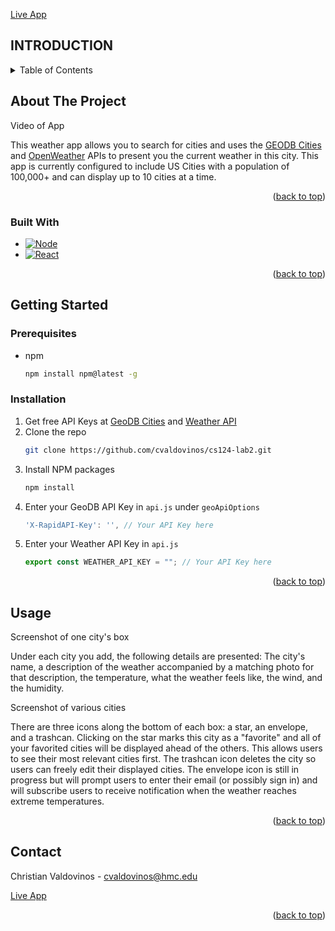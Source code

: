 <a name="readme-top"></a>
[Live App](https://christianvaldovinos.com/weather)

## INTRODUCTION

<!-- TABLE OF CONTENTS -->
<details>
  <summary>Table of Contents</summary>
  <ol>
    <li>
      <a href="#about-the-project">About The Project</a>
      <ul>
        <li><a href="#built-with">Built With</a></li>
      </ul>
    </li>
    <li>
      <a href="#getting-started">Getting Started</a>
      <ul>
        <li><a href="#prerequisites">Prerequisites</a></li>
        <li><a href="#installation">Installation</a></li>
      </ul>
    </li>
    <li><a href="#usage">Usage</a></li>
    <li><a href="#contact">Contact</a></li>
  </ol>
</details>



<!-- ABOUT THE PROJECT -->
## About The Project

Video of App

This weather app allows you to search for cities and uses the [GEODB Cities](https://rapidapi.com/wirefreethought/api/geodb-cities) and [OpenWeather](https://openweathermap.org/api) APIs to present you the current weather in this city. This app is currently configured to include US Cities with a population of 100,000+ and can display up to 10 cities at a time.

<p align="right">(<a href="#readme-top">back to top</a>)</p>



### Built With
* [![Node][Node.js]][Node-url]
* [![React][React.js]][React-url]

<p align="right">(<a href="#readme-top">back to top</a>)</p>



<!-- GETTING STARTED -->
## Getting Started

### Prerequisites

* npm
  ```sh
  npm install npm@latest -g
  ```

### Installation

1. Get free API Keys at [GeoDB Cities](https://rapidapi.com/wirefreethought/api/geodb-cities/) and [Weather API](https://openweathermap.org/api)
2. Clone the repo
   ```sh
   git clone https://github.com/cvaldovinos/cs124-lab2.git
   ```
3. Install NPM packages
   ```sh
   npm install
   ```
4. Enter your GeoDB API Key in `api.js` under ```geoApiOptions```
   ```js
   'X-RapidAPI-Key': '', // Your API Key here
   ```
5. Enter your Weather API Key in `api.js`
   ```js
   export const WEATHER_API_KEY = ""; // Your API Key here
   ```
   
<p align="right">(<a href="#readme-top">back to top</a>)</p>



<!-- USAGE EXAMPLES -->
## Usage

Screenshot of one city's box

Under each city you add, the following details are presented: The city's name, a description of the weather accompanied by a matching photo for that description, the temperature, what the weather feels like, the wind, and the humidity.

Screenshot of various cities

There are three icons along the bottom of each box: a star, an envelope, and a trashcan. Clicking on the star marks this city as a "favorite" and all of your favorited cities will be displayed ahead of the others. This allows users to see their most relevant cities first. The trashcan icon deletes the city so users can freely edit their displayed cities. The envelope icon is still in progress but will prompt users to enter their email (or possibly sign in) and will subscribe users to receive notification when the weather reaches extreme temperatures.

<p align="right">(<a href="#readme-top">back to top</a>)</p>


<!-- CONTACT -->
## Contact

Christian Valdovinos - cvaldovinos@hmc.edu

[Live App](https://christianvaldovinos.com/weather)

<p align="right">(<a href="#readme-top">back to top</a>)</p>



<!-- MARKDOWN LINKS & IMAGES -->
<!-- https://www.markdownguide.org/basic-syntax/#reference-style-links -->
[Node.js]: https://img.shields.io/badge/Node.js-339933?style=for-the-badge&logo=nodedotjs&logoColor=white
[Node-url]: https://nodejs.org/
[React.js]: https://img.shields.io/badge/React-20232A?style=for-the-badge&logo=react&logoColor=61DAFB
[React-url]: https://reactjs.org/
